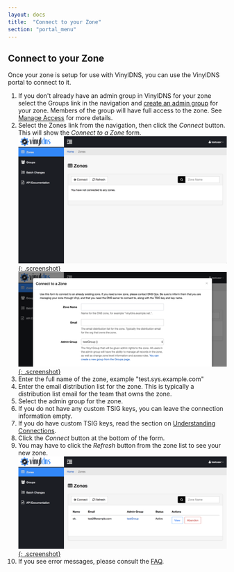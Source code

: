 ```yaml
---
layout: docs
title:  "Connect to your Zone"
section: "portal_menu"
---
```

## Connect to your Zone <a id="connectingZone"></a>
Once your zone is setup for use with VinylDNS, you can use the VinylDNS portal to connect to it.

1. If you don't already have an admin group in VinylDNS for your zone select the Groups link in the navigation and [create an admin group](create-a-group) for your zone. Members of the group will have full access to the zone. See [Manage Access](manage-access) for more details.
1. Select the Zones link from the navigation, then click the *Connect* button.  This will show the *Connect to a Zone*
  form. [![Zones main screenshot](../img/portal/zone-main.png){: .screenshot}](../img/portal/zone-main.png) [![Connect to zone form screenshot](../img/portal/connect-to-zone.png){: .screenshot}](../img/portal/connect-to-zone.png)
1. Enter the full name of the zone, example "test.sys.example.com"
1. Enter the email distribution list for the zone.  This is typically a distribution list
  email for the team that owns the zone.
1. Select the admin group for the zone.
1. If you do not have any custom TSIG keys, you can leave the connection information empty.
1. If you do have custom TSIG keys, read the section on [Understanding Connections](connections).
1. Click the *Connect* button at the bottom of the form.
1. You may have to click the <i>Refresh</i> button from the zone list to see your new zone.
[![Created zone listed screenshot](../img/portal/zone-list.png){: .screenshot}](../img/portal/zone-list.png)
1. If you see error messages, please consult the [FAQ](/faq).
